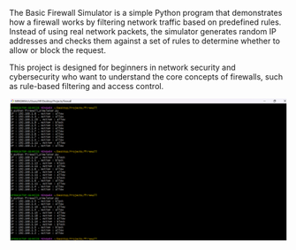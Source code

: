The Basic Firewall Simulator is a simple Python program that demonstrates how a firewall works by filtering network traffic based on predefined rules. Instead of using real network packets, the simulator generates random IP addresses and checks them against a set of rules to determine whether to allow or block the request.

This project is designed for beginners in network security and cybersecurity who want to understand the core concepts of firewalls, such as rule-based filtering and access control.

<p align="center">
  <img src="./Screenshots/firewall%20simulator.png" width="500" alt="Firewall Simulator"/>
</p>


